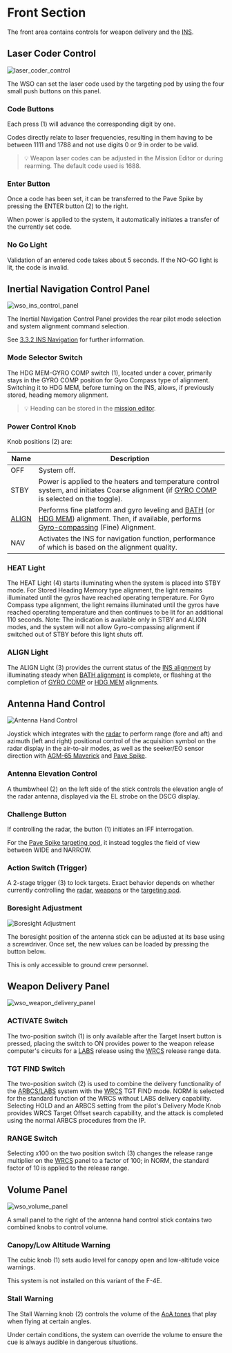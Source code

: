 # Front Section

The front area contains controls for weapon delivery and the [INS](../../../systems/nav_com/ins.md).

## Laser Coder Control

![laser_coder_control](../../../img/wso_laser_code_control.jpg)

The WSO can set the laser code used by the targeting pod by using the four small
push buttons on this panel.

### Code Buttons

Each press (<num>1</num>) will advance the corresponding digit by one.

Codes directly relate to laser frequencies, resulting in them having to be
between 1111 and 1788 and not use digits 0 or 9 in order to be valid.

> 💡 Weapon laser codes can be adjusted in the Mission Editor or during rearming.
> The default code used is 1688.

### Enter Button

Once a code has been set, it can be transferred to the Pave Spike by pressing
the ENTER button (<num>2</num>) to the right.

When power is applied to the system, it automatically initiates a transfer of
the currently set code.

### No Go Light

Validation of an entered code takes about 5 seconds. If the NO-GO light is lit,
the code is invalid.

## Inertial Navigation Control Panel

![wso_ins_control_panel](../../../img/wso_ins_panel.jpg)

The Inertial Navigation Control Panel provides the rear pilot mode selection and
system alignment command selection.

See [3.3.2 INS Navigation](../../../systems/nav_com/ins.md) for further information.

### Mode Selector Switch

The HDG MEM-GYRO COMP switch (<num>1</num>), located under a cover, primarily stays in the GYRO
COMP position for Gyro Compass type of alignment. Switching it to HDG MEM,
before turning on the INS, allows, if previously stored, heading memory
alignment.

> 💡 Heading can be stored in the
> [mission editor](../../../dcs/mission_editor.md#ins-reference-alignment-stored).

### Power Control Knob

Knob positions (<num>2</num>) are:

| Name                                                       | Description                                                                                                                                                                                                                                                                                                                  |
|------------------------------------------------------------|------------------------------------------------------------------------------------------------------------------------------------------------------------------------------------------------------------------------------------------------------------------------------------------------------------------------------|
| OFF                                                        | System off.                                                                                                                                                                                                                                                                                                                  |
| STBY                                                       | Power is applied to the heaters and temperature control system, and initiates Coarse alignment (if [GYRO COMP](../../../systems/nav_com/ins.md#gyrocompass-alignment) is selected on the toggle).                                                                                                                   |
| [ALIGN](../../../systems/nav_com/ins.md#alignment-options) | Performs fine platform and gyro leveling and [BATH](../../../systems/nav_com/ins.md#best-available-true-heading) (or [HDG MEM](../../../systems/nav_com/ins.md#heading-memory-alignment)) alignment. Then, if available, performs [Gyro-compassing](../../../systems/nav_com/ins.md#gyrocompass-alignment) (Fine) Alignment. |
| NAV                                                        | Activates the INS for navigation function, performance of which is based on the alignment quality.                                                                                                                                                                                                                           |

### HEAT Light

The HEAT Light (<num>4</num>) starts illuminating when the system is placed into STBY mode.
For Stored Heading Memory type alignment, the light remains illuminated until the gyros have
reached operating temperature.
For Gyro Compass type alignment, the light remains illuminated until the gyros have reached
operating temperature and then continues to be lit for an additional 110 seconds.
Note: The indication is available only in STBY and ALIGN modes, and the system will not allow
Gyro-compassing alignment if switched out of STBY before this light shuts off.

### ALIGN Light

The ALIGN Light (<num>3</num>) provides
the current status of the [INS alignment](../../../systems/nav_com/ins.md#alignment-options)
by illuminating
steady when [BATH alignment](../../../systems/nav_com/ins.md#best-available-true-heading) is complete,
or flashing at the completion of [GYRO COMP](../../../systems/nav_com/ins.md#gyrocompass-alignment)
or [HDG MEM](../../../systems/nav_com/ins.md#heading-memory-alignment)
alignments.

## Antenna Hand Control

![Antenna Hand Control](../../../img/wso_antenna_hand_control_overview.jpg)

Joystick which integrates with the [radar](../../../systems/radar/overview.md) to perform
range (fore and aft) and azimuth (left and right) positional control of the
acquisition symbol on the radar
display in the air-to-air modes, as well as the seeker/EO sensor direction
with [AGM-65 Maverick](../../../stores/air_to_ground/missiles/maverick.md)
and [Pave Spike](../../../systems/weapon_systems/pave_spike/overview.md).

### Antenna Elevation Control

A thumbwheel (<num>2</num>) on the left side of the stick controls the elevation
angle of the radar antenna, displayed via the EL strobe on the DSCG display.

### Challenge Button

If controlling the radar, the button (<num>1</num>) initiates an IFF interrogation.

For the [Pave Spike targeting pod](../../../systems/weapon_systems/pave_spike/overview.md), it
instead toggles the field of view between WIDE and NARROW.

### Action Switch (Trigger)

A 2-stage trigger (<num>3</num>) to lock targets. Exact behavior depends on whether
currently controlling the [radar](../../../systems/radar/overview.md),
[weapons](../../../stores/overview.md)
or the [targeting pod](../../../systems/weapon_systems/pave_spike/overview.md).

### Boresight Adjustment

![Boresight Adjustment](../../../img/wso_boresight_adjust.jpg)

The boresight position of the antenna stick can be adjusted at
its base using a screwdriver. Once set, the new values can be
loaded by pressing the button below.

This is only accessible to ground crew personnel.

## Weapon Delivery Panel

![wso_weapon_delivery_panel](../../../img/wso_weapon_delivery_panel.jpg)

### ACTIVATE Switch

The two-position switch (<num>1</num>) is only available after the Target Insert button is pressed,
placing the
switch to ON provides power to the weapon release computer's circuits for
a [LABS](../../../systems/weapon_systems/arbcs.md) release
using the [WRCS](../../../systems/weapon_systems/wrcs.md) release range data.

### TGT FIND Switch

The two-position switch (<num>2</num>) is used to combine the delivery functionality of
the [ARBCS/LABS](../../../systems/weapon_systems/arbcs.md) system with the
[WRCS](../../../systems/weapon_systems/wrcs.md) TGT FIND mode. NORM is selected for the standard
function of the WRCS without LABS delivery capability. Selecting HOLD and
an ARBCS setting from the pilot's Delivery Mode Knob provides WRCS Target Offset
search capability, and the attack is completed using the
normal ARBCS procedures from the IP.

### RANGE Switch

Selecting x100 on the two position switch (<num>3</num>) changes the release range multiplier on
the [WRCS](../../../systems/weapon_systems/wrcs.md) panel to a
factor of 100; in NORM, the standard factor of 10 is applied to the release
range.

## Volume Panel

![wso_volume_panel](../../../img/wso_volume_panel.jpg)

A small panel to the right of the antenna hand control stick contains two
combined knobs to control volume.

### Canopy/Low Altitude Warning

The cubic knob (<num>1</num>) sets audio level for canopy open and low-altitude voice warnings.

This system is not installed on this variant of the F-4E.

### Stall Warning

The Stall Warning knob (<num>2</num>) controls the volume of
the [AoA tones](../../../systems/flight_controls_gear/flight_controls.md#aural-tone-system) that
play when flying at certain angles.

Under certain conditions, the system can override the volume to ensure the cue
is always audible in dangerous situations.
